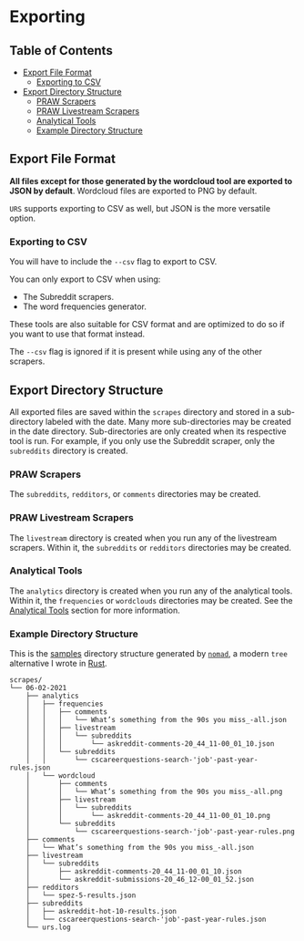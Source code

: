 # Exporting

## Table of Contents

- [Export File Format](#export-file-format)
  - [Exporting to CSV](#exporting-to-csv)
- [Export Directory Structure](#export-directory-structure)
  - [PRAW Scrapers](#praw-scrapers)
  - [PRAW Livestream Scrapers](#praw-livestream-scrapers)
  - [Analytical Tools](#analytical-tools)
  - [Example Directory Structure](#example-directory-structure)

## Export File Format

**All files except for those generated by the wordcloud tool are exported to JSON by default**. Wordcloud files are exported to PNG by default.

`URS` supports exporting to CSV as well, but JSON is the more versatile option.

### Exporting to CSV

You will have to include the `--csv` flag to export to CSV.

You can only export to CSV when using:

- The Subreddit scrapers.
- The word frequencies generator.

These tools are also suitable for CSV format and are optimized to do so if you want to use that format instead.

The `--csv` flag is ignored if it is present while using any of the other scrapers.

## Export Directory Structure

All exported files are saved within the `scrapes` directory and stored in a sub-directory labeled with the date. Many more sub-directories may be created in the date directory. Sub-directories are only created when its respective tool is run. For example, if you only use the Subreddit scraper, only the `subreddits` directory is created.

### PRAW Scrapers

The `subreddits`, `redditors`, or `comments` directories may be created.

### PRAW Livestream Scrapers

The `livestream` directory is created when you run any of the livestream scrapers. Within it, the `subreddits` or `redditors` directories may be created.

### Analytical Tools

The `analytics` directory is created when you run any of the analytical tools. Within it, the `frequencies` or `wordclouds` directories may be created. See the [Analytical Tools](./analytical-tools/general-information.md) section for more information.

### Example Directory Structure

This is the [samples][samples] directory structure generated by [`nomad`][nomad], a modern `tree` alternative I wrote in [Rust][rust].

```
scrapes/
└── 06-02-2021
    ├── analytics
    │   ├── frequencies
    │   │   ├── comments
    │   │   │   └── What’s something from the 90s you miss_-all.json
    │   │   ├── livestream
    │   │   │   └── subreddits
    │   │   │       └── askreddit-comments-20_44_11-00_01_10.json
    │   │   └── subreddits
    │   │       └── cscareerquestions-search-'job'-past-year-rules.json
    │   └── wordcloud
    │       ├── comments
    │       │   └── What’s something from the 90s you miss_-all.png
    │       ├── livestream
    │       │   └── subreddits
    │       │       └── askreddit-comments-20_44_11-00_01_10.png
    │       └── subreddits
    │           └── cscareerquestions-search-'job'-past-year-rules.png
    ├── comments
    │   └── What’s something from the 90s you miss_-all.json
    ├── livestream
    │   └── subreddits
    │       ├── askreddit-comments-20_44_11-00_01_10.json
    │       └── askreddit-submissions-20_46_12-00_01_52.json
    ├── redditors
    │   └── spez-5-results.json
    ├── subreddits
    │   ├── askreddit-hot-10-results.json
    │   └── cscareerquestions-search-'job'-past-year-rules.json
    └── urs.log
```

[nomad]: https://github.com/JosephLai241/nomad
[samples]: https://github.com/JosephLai241/URS/tree/samples
[rust]: https://www.rust-lang.org/
